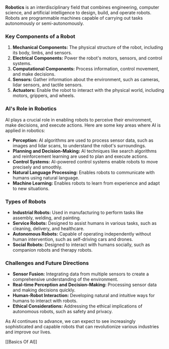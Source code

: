 
**Robotics** is an interdisciplinary field that combines engineering, computer science, and artificial intelligence to design, build, and operate robots. Robots are programmable machines capable of carrying out tasks autonomously or semi-autonomously.

### Key Components of a Robot

1. **Mechanical Components:** The physical structure of the robot, including its body, limbs, and sensors.
2. **Electrical Components:** Power the robot's motors, sensors, and control systems.
3. **Computational Components:** Process information, control movement, and make decisions.
4. **Sensors:** Gather information about the environment, such as cameras, lidar sensors, and tactile sensors.
5. **Actuators:** Enable the robot to interact with the physical world, including motors, grippers, and wheels.

### AI's Role in Robotics

AI plays a crucial role in enabling robots to perceive their environment, make decisions, and execute actions. Here are some key areas where AI is applied in robotics:

- **Perception:** AI algorithms are used to process sensor data, such as images and lidar scans, to understand the robot's surroundings.
- **Planning and Decision-Making:** AI techniques like search algorithms and reinforcement learning are used to plan and execute actions.
- **Control Systems:** AI-powered control systems enable robots to move precisely and smoothly.
- **Natural Language Processing:** Enables robots to communicate with humans using natural language.
- **Machine Learning:** Enables robots to learn from experience and adapt to new situations.

### Types of Robots

- **Industrial Robots:** Used in manufacturing to perform tasks like assembly, welding, and painting.
- **Service Robots:** Designed to assist humans in various tasks, such as cleaning, delivery, and healthcare.
- **Autonomous Robots:** Capable of operating independently without human intervention, such as self-driving cars and drones.
- **Social Robots:** Designed to interact with humans socially, such as companion robots and therapy robots.

### Challenges and Future Directions

- **Sensor Fusion:** Integrating data from multiple sensors to create a comprehensive understanding of the environment.
- **Real-time Perception and Decision-Making:** Processing sensor data and making decisions quickly.
- **Human-Robot Interaction:** Developing natural and intuitive ways for humans to interact with robots.
- **Ethical Considerations:** Addressing the ethical implications of autonomous robots, such as safety and privacy.

As AI continues to advance, we can expect to see increasingly sophisticated and capable robots that can revolutionize various industries and improve our lives.

[[Basics Of AI]]
